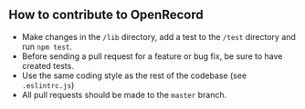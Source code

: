 ## How to contribute to OpenRecord

* Make changes in the `/lib` directory, add a test to the `/test` directory and run `npm test`.
* Before sending a pull request for a feature or bug fix, be sure to have created tests.
* Use the same coding style as the rest of the codebase (see `.eslintrc.js`)
* All pull requests should be made to the `master` branch.
